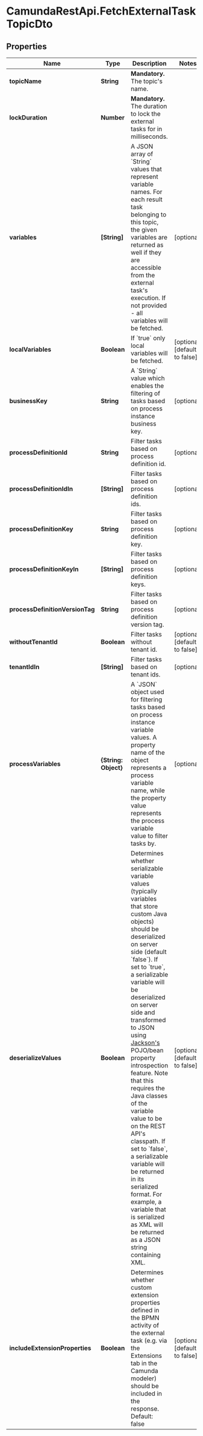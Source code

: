 # CamundaRestApi.FetchExternalTaskTopicDto

## Properties
Name | Type | Description | Notes
------------ | ------------- | ------------- | -------------
**topicName** | **String** | **Mandatory.** The topic&#x27;s name. | 
**lockDuration** | **Number** | **Mandatory.** The duration to lock the external tasks for in milliseconds. | 
**variables** | **[String]** | A JSON array of &#x60;String&#x60; values that represent variable names. For each result task belonging to this topic, the given variables are returned as well if they are accessible from the external task&#x27;s execution. If not provided - all variables will be fetched. | [optional] 
**localVariables** | **Boolean** | If &#x60;true&#x60; only local variables will be fetched. | [optional] [default to false]
**businessKey** | **String** | A &#x60;String&#x60; value which enables the filtering of tasks based on process instance business key. | [optional] 
**processDefinitionId** | **String** | Filter tasks based on process definition id. | [optional] 
**processDefinitionIdIn** | **[String]** | Filter tasks based on process definition ids. | [optional] 
**processDefinitionKey** | **String** | Filter tasks based on process definition key. | [optional] 
**processDefinitionKeyIn** | **[String]** | Filter tasks based on process definition keys. | [optional] 
**processDefinitionVersionTag** | **String** | Filter tasks based on process definition version tag. | [optional] 
**withoutTenantId** | **Boolean** | Filter tasks without tenant id. | [optional] [default to false]
**tenantIdIn** | **[String]** | Filter tasks based on tenant ids. | [optional] 
**processVariables** | **{String: Object}** | A &#x60;JSON&#x60; object used for filtering tasks based on process instance variable values. A property name of the object represents a process variable name, while the property value represents the process variable value to filter tasks by. | [optional] 
**deserializeValues** | **Boolean** | Determines whether serializable variable values (typically variables that store custom Java objects) should be deserialized on server side (default &#x60;false&#x60;).  If set to &#x60;true&#x60;, a serializable variable will be deserialized on server side and transformed to JSON using [Jackson&#x27;s](https://github.com/FasterXML/jackson) POJO/bean property introspection feature. Note that this requires the Java classes of the variable value to be on the REST API&#x27;s classpath.  If set to &#x60;false&#x60;, a serializable variable will be returned in its serialized format. For example, a variable that is serialized as XML will be returned as a JSON string containing XML. | [optional] [default to false]
**includeExtensionProperties** | **Boolean** | Determines whether custom extension properties defined in the BPMN activity of the external task (e.g. via the Extensions tab in the Camunda modeler) should be included in the response. Default: false | [optional] [default to false]
